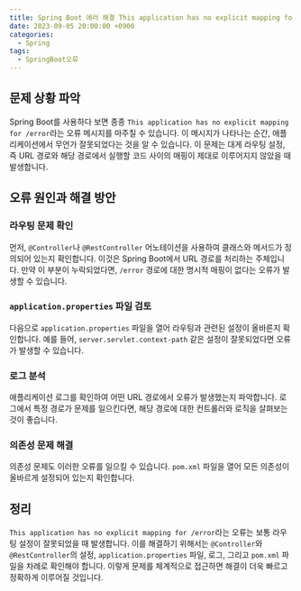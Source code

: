 ```yaml
---
title: Spring Boot 에러 해결 This application has no explicit mapping for error
date: 2023-09-05 20:00:00 +0900
categories:
  - Spring
tags:
  - SpringBoot오류
---
```

## 문제 상황 파악

Spring Boot를 사용하다 보면 종종 `This application has no explicit mapping for /error`라는 오류 메시지를 마주칠 수 있습니다. 이 메시지가 나타나는 순간, 애플리케이션에서 무언가 잘못되었다는 것을 알 수 있습니다. 이 문제는 대게 라우팅 설정, 즉 URL 경로와 해당 경로에서 실행할 코드 사이의 매핑이 제대로 이루어지지 않았을 때 발생합니다.

## 오류 원인과 해결 방안

### 라우팅 문제 확인

먼저, `@Controller`나 `@RestController` 어노테이션을 사용하여 클래스와 메서드가 정의되어 있는지 확인합니다. 이것은 Spring Boot에서 URL 경로를 처리하는 주체입니다. 만약 이 부분이 누락되었다면, `/error` 경로에 대한 명시적 매핑이 없다는 오류가 발생할 수 있습니다.

### `application.properties` 파일 검토

다음으로 `application.properties` 파일을 열어 라우팅과 관련된 설정이 올바른지 확인합니다. 예를 들어, `server.servlet.context-path` 같은 설정이 잘못되었다면 오류가 발생할 수 있습니다.

### 로그 분석

애플리케이션 로그를 확인하여 어떤 URL 경로에서 오류가 발생했는지 파악합니다. 로그에서 특정 경로가 문제를 일으킨다면, 해당 경로에 대한 컨트롤러와 로직을 살펴보는 것이 좋습니다.

### 의존성 문제 해결

의존성 문제도 이러한 오류를 일으킬 수 있습니다. `pom.xml` 파일을 열어 모든 의존성이 올바르게 설정되어 있는지 확인합니다.

## 정리

`This application has no explicit mapping for /error`라는 오류는 보통 라우팅 설정이 잘못되었을 때 발생합니다. 이를 해결하기 위해서는 `@Controller`와 `@RestController`의 설정, `application.properties` 파일, 로그, 그리고 `pom.xml` 파일을 차례로 확인해야 합니다. 이렇게 문제를 체계적으로 접근하면 해결이 더욱 빠르고 정확하게 이루어질 것입니다.